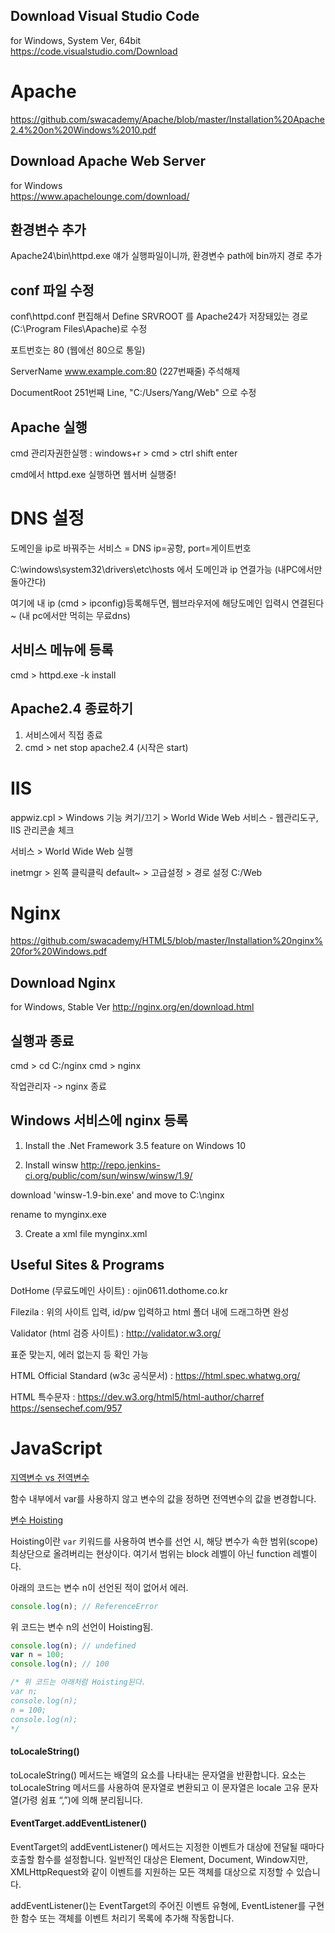 ## Download Visual Studio Code 

for Windows, System Ver, 64bit  
https://code.visualstudio.com/Download



# Apache
https://github.com/swacademy/Apache/blob/master/Installation%20Apache2.4%20on%20Windows%2010.pdf

## Download Apache Web Server

for Windows   
https://www.apachelounge.com/download/

## 환경변수 추가
Apache24\bin\httpd.exe 얘가 실행파일이니까, 환경변수 path에 bin까지 경로 추가

## conf 파일 수정
conf\httpd.conf 편집해서 
Define SRVROOT 를 Apache24가 저장돼있는 경로(C:\Program Files\Apache)로 수정

포트번호는 80 (웹에선 80으로 통일)

ServerName www.example.com:80 (227번째줄) 주석해제

DocumentRoot 251번째 Line, "C:/Users/Yang/Web" 으로 수정

## Apache 실행
cmd 관리자권한실행 : windows+r > cmd > ctrl shift enter

cmd에서 httpd.exe 실행하면 웹서버 실행중!



# DNS 설정
도메인을 ip로 바꿔주는 서비스 = DNS
ip=공항, port=게이트번호

C:\windows\system32\drivers\etc\hosts 에서 도메인과 ip 연결가능 (내PC에서만 돌아간다)

여기에 내 ip (cmd > ipconfig)등록해두면, 웹브라우저에 해당도메인 입력시 연결된다~ (내 pc에서만 먹히는 무료dns)





## 서비스 메뉴에 등록
cmd > httpd.exe -k install

## Apache2.4 종료하기
1. 서비스에서 직접 종료 
2. cmd > net stop apache2.4 (시작은 start)



# IIS

appwiz.cpl > Windows 기능 켜기/끄기 > World Wide Web 서비스 - 웹관리도구, IIS 관리콘솔 체크

서비스 > World Wide Web 실행

inetmgr > 왼쪽 클릭클릭 default~ > 고급설정 > 경로 설정 C:/Web


# Nginx

https://github.com/swacademy/HTML5/blob/master/Installation%20nginx%20for%20Windows.pdf

## Download Nginx

for Windows, Stable Ver
http://nginx.org/en/download.html


## 실행과 종료
cmd > cd C:/nginx
cmd > nginx

작업관리자 -> nginx 종료

## Windows 서비스에 nginx 등록
1. Install the .Net Framework 3.5 feature on Windows 10

2. Install winsw
http://repo.jenkins-ci.org/public/com/sun/winsw/winsw/1.9/

download 'winsw-1.9-bin.exe' and move to C:\nginx

rename to mynginx.exe

3. Create a xml file mynginx.xml



## Useful Sites & Programs

DotHome (무료도메인 사이트) : ojin0611.dothome.co.kr

Filezila : 위의 사이트 입력, id/pw 입력하고 html 폴더 내에 드래그하면 완성


Validator (html 검증 사이트) : http://validator.w3.org/

표준 맞는지, 에러 없는지 등 확인 가능

HTML Official Standard (w3c 공식문서) : https://html.spec.whatwg.org/

HTML 특수문자 : https://dev.w3.org/html5/html-author/charref  
https://sensechef.com/957


# JavaScript

[지역변수 vs 전역변수](https://www.codingfactory.net/10401)

함수 내부에서 var를 사용하지 않고 변수의 값을 정하면 전역변수의 값을 변경합니다.


[변수 Hoisting](https://www.daleseo.com/js-var-issues/)

Hoisting이란 `var` 키워드를 사용하여 변수를 선언 시, 해당 변수가 속한 범위(scope) 최상단으로 올려버리는 현상이다. 여기서 범위는 block 레벨이 아닌 function 레벨이다.

아래의 코드는 변수 n이 선언된 적이 없어서 에러.

```javascript
console.log(n); // ReferenceError
```

위 코드는 변수 n의 선언이 Hoisting됨.

```javascript
console.log(n); // undefined
var n = 100;
console.log(n); // 100

/* 위 코드는 아래처럼 Hoisting된다.
var n;
console.log(n);
n = 100;
console.log(n);
*/
```

#### toLocaleString()

toLocaleString() 메서드는 배열의 요소를 나타내는 문자열을 반환합니다. 요소는 toLocaleString 메서드를 사용하여 문자열로 변환되고 이 문자열은 locale 고유 문자열(가령 쉼표 “,”)에 의해 분리됩니다.

#### EventTarget.addEventListener()

EventTarget의 addEventListener() 메서드는 지정한 이벤트가 대상에 전달될 때마다 호출할 함수를 설정합니다. 일반적인 대상은 Element, Document, Window지만, XMLHttpRequest와 같이 이벤트를 지원하는 모든 객체를 대상으로 지정할 수 있습니다.

addEventListener()는 EventTarget의 주어진 이벤트 유형에, EventListener를 구현한 함수 또는 객체를 이벤트 처리기 목록에 추가해 작동합니다.